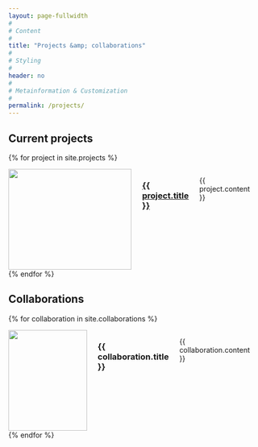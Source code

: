```yaml
---
layout: page-fullwidth
#
# Content
#
title: "Projects &amp; collaborations"
#
# Styling
#
header: no
#
# Metainformation & Customization
#
permalink: /projects/
---
```


<h2>Current projects</h2>

{% for project in site.projects %}

<div class="large-6 columns">

 <img style="height: 200px; width: 100%; object-fit: contain;" src="{{ site.urlimg }}{{ project.image }}" limit:9999 />

 <h3><a href="{{ project.permalink }}">{{ project.title }}</a></h3>

 {{ project.content }}


<p>&nbsp;</p>
</div>
{% endfor %}

<h2>Collaborations</h2>

{% for collaboration in site.collaborations %}

<div class="large-6 columns">

 <img style="height: 200px; width: 100%; object-fit: cover;" src="{{ site.urlimg }}{{ collaboration.image }}" limit:9999 />

 <h3>{{ collaboration.title }}</h3>

 {{ collaboration.content }}

<p>&nbsp;</p>
</div>
{% endfor %}
